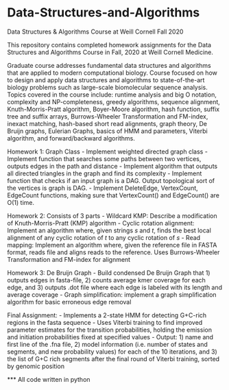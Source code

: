 # Data-Structures-and-Algorithms
Data Structures &amp; Algorithms Course at Weill Cornell Fall 2020

This repository contains completed homework assignments for the Data Structures and Algorithms Course in Fall, 2020 at Weill Cornell Medicine. 

Graduate course addresses fundamental data structures and algorithms that are applied to modern computational biology. Course focused on how to design and apply data structures and algorithms to state-of-the-art biology problems such as large-scale biomolecular sequence analysis. Topics covered in the course include: runtime analysis and big O notation, complexity and NP-completeness, greedy algorithms, sequence alignment, Knuth-Morris-Pratt algorithm, Boyer-Moore algorithm, hash function, suffix tree and suffix arrays, Burrows-Wheeler Transformation and FM-index, inexact matching, hash-based short read alignments, graph theory, De Bruijn graphs, Eulerian Graphs, basics of HMM and parameters, Viterbi algorithm, and forward/backward algorithms. 

Homework 1: Graph Class
    - Implement weighted directed graph class 
    - Implement function that searches some paths between two vertices, outputs edges in the path and distance 
    - Implement algorithm that outputs all directed triangles in the graph and find its complexity
    - Implement function that checks if an input graph is a DAG. Output topological sort of the vertices is graph is DAG. 
    - Implement DeleteEdge, VertexCount, EdgeCount functions, making sure that VertexCount() and EdgeCount() are O(1) time. 

Homework 2: Consists of 3 parts
    - Wildcard KMP: Describe a modification of Knuth-Morris-Pratt (KMP) algorithm
    - Cyclic rotation alignment: Implement an algorithm where, given strings *s* and *t*, finds the best local alignment of any cyclic rotation of *t* to any cyclic rotation of *s*
    - Read mapping: Implement an algorithm where, given the reference file in FASTA format, reads file and aligns reads to the reference. Uses Burrows-Wheeler Transformation and FM-index for alignment 

Homework 3: De Bruijn Graph
    - Build condensed De Bruijn Graph that 1) outputs edges in fasta-file, 2) counts average kmer coverage for each edge, and 3) outputs .dot file where each edge is labeled with its length and average coverage 
    - Graph simplification: implement a graph simplification algorithm for basic erroneous edge removal 

Final Assignment: 
    - Implements a 2-state HMM for detecting G+C-rich regions in the fasta sequence
    - Uses Viterbi training to find improved parameter estimates for the transition probabilities, holding the emission and initiation probabilities fixed at specified values
    - Output: 1) name and first line of the .fna file, 2) model information (i.e. number of states and segments, and new probability values) for each of the 10 iterations, and 3) the list of G+C rich segments after the final round of Viterbi training, sorted by genomic position 
    
*** All code written in python
